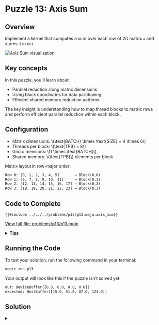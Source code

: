 # Puzzle 13: Axis Sum

## Overview
Implement a kernel that computes a sum over each row of 2D matrix `a` and stores it in `out`.

![Axis Sum visualization](./media/videos/720p30/puzzle_13_viz.gif)

## Key concepts

In this puzzle, you'll learn about:
- Parallel reduction along matrix dimensions
- Using block coordinates for data partitioning
- Efficient shared memory reduction patterns

The key insight is understanding how to map thread blocks to matrix rows and perform efficient parallel reduction within each block.

## Configuration
- Matrix dimensions: \\(\\text{BATCH} \\times \\text{SIZE} = 4 \\times 6\\)
- Threads per block: \\(\\text{TPB} = 8\\)
- Grid dimensions: \\(1 \\times \\text{BATCH}\\)
- Shared memory: \\(\\text{TPB}\\) elements per block

Matrix layout in row-major order:

```txt
Row 0: [0, 1, 2, 3, 4, 5]       → Block(0,0)
Row 1: [6, 7, 8, 9, 10, 11]     → Block(0,1)
Row 2: [12, 13, 14, 15, 16, 17] → Block(0,2)
Row 3: [18, 19, 20, 21, 22, 23] → Block(0,3)
```

## Code to Complete

```mojo
{{#include ../../../problems/p13/p13.mojo:axis_sum}}
```
<a href="{{#include ../_includes/repo_url.md}}/blob/main/problems/p13/p13.mojo" class="filename">View full file: problems/p13/p13.mojo</a>

<details>
<summary><strong>Tips</strong></summary>

<div class="solution-tips">

1. Use `batch = block_idx.y` to select row
2. Load elements: `cache[local_i] = a[batch * size + local_i]`
3. Perform parallel reduction with halving stride
4. Thread 0 writes final sum to `out[batch]`
</div>
</details>

## Running the Code

To test your solution, run the following command in your terminal:

```bash
magic run p13
```

Your output will look like this if the puzzle isn't solved yet:
```txt
out: DeviceBuffer([0.0, 0.0, 0.0, 0.0])
expected: HostBuffer([15.0, 51.0, 87.0, 123.0])
```

## Solution

<details class="solution-details">
<summary></summary>

```mojo
{{#include ../../../solutions/p13/p13.mojo:axis_sum_solution}}
```

<div class="solution-explanation">

The solution implements a parallel row-wise sum reduction for a 2D matrix. Here's a comprehensive breakdown:

### Matrix Layout and Block Mapping
```txt
Matrix (4×6):                     Block Assignment:
[0  1  2  3  4  5 ] → sum=15     Block(0,0) → Row 0
[6  7  8  9  10 11] → sum=51     Block(0,1) → Row 1
[12 13 14 15 16 17] → sum=87     Block(0,2) → Row 2
[18 19 20 21 22 23] → sum=123    Block(0,3) → Row 3
```

### Parallel Reduction Process

1. **Initial Data Loading**:
   ```txt
   Block(0,0): cache = [0 1 2 3 4 5 * *]  // * = unused
   Block(0,1): cache = [6 7 8 9 10 11 * *]
   Block(0,2): cache = [12 13 14 15 16 17 * *]
   Block(0,3): cache = [18 19 20 21 22 23 * *]
   ```

2. **Reduction Steps** (for Block 0,0):
   ```txt
   Initial:  [0  1  2  3  4  5  *  *]
   Stride 4: [4  5  6  7  4  5  *  *]
   Stride 2: [10 12 6  7  4  5  *  *]
   Stride 1: [15 12 6  7  4  5  *  *]
   ```

### Key Implementation Features:

1. **Block-Row Mapping**:
   ```mojo
   batch = block_idx.y    --> Each y-block handles one row
   offset = batch * size  --> Starting position in global memory
   ```

2. **Memory Access Pattern**:
   - Row-aligned loading: `cache[local_i] = a[batch * size + local_i]`
   - Coalesced global memory access
   - Shared memory for efficient reduction

3. **Parallel Reduction Logic**:
   ```mojo
   stride = TPB // 2
   while stride > 0:
       if local_i < size:
           cache[local_i] += cache[local_i + stride]
       barrier()
       stride //= 2
   ```

4. **Output Writing**:
   ```mojo
   if local_i == 0:
       out[batch] = cache[0]  --> One result per row
   ```

### Performance Optimizations:

1. **Memory Efficiency**:
   - Single global memory load per thread
   - Shared memory for fast reduction
   - Minimal global memory writes

2. **Thread Utilization**:
   - Perfect load balancing across rows
   - No thread divergence in main computation
   - Efficient parallel reduction pattern

3. **Synchronization**:
   - Minimal barriers (only during reduction)
   - Independent processing between rows
   - No inter-block communication needed

### Complexity Analysis:
- Time: \\(O(\log n)\\) per row, where n is row length
- Space: \\(O(TPB)\\) shared memory per block
- Total parallel time: \\(O(\log n)\\) with sufficient threads

</div>
</details>
